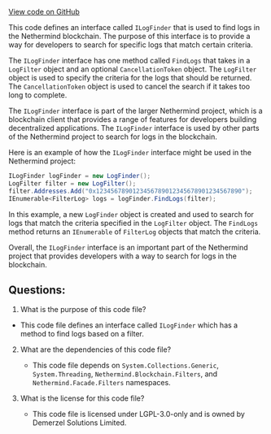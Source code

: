 [View code on GitHub](https://github.com/NethermindEth/nethermind/src/Nethermind/Nethermind.Facade/Filters/ILogFinder.cs)

This code defines an interface called `ILogFinder` that is used to find logs in the Nethermind blockchain. The purpose of this interface is to provide a way for developers to search for specific logs that match certain criteria. 

The `ILogFinder` interface has one method called `FindLogs` that takes in a `LogFilter` object and an optional `CancellationToken` object. The `LogFilter` object is used to specify the criteria for the logs that should be returned. The `CancellationToken` object is used to cancel the search if it takes too long to complete.

The `ILogFinder` interface is part of the larger Nethermind project, which is a blockchain client that provides a range of features for developers building decentralized applications. The `ILogFinder` interface is used by other parts of the Nethermind project to search for logs in the blockchain. 

Here is an example of how the `ILogFinder` interface might be used in the Nethermind project:

```csharp
ILogFinder logFinder = new LogFinder();
LogFilter filter = new LogFilter();
filter.Addresses.Add("0x1234567890123456789012345678901234567890");
IEnumerable<FilterLog> logs = logFinder.FindLogs(filter);
```

In this example, a new `LogFinder` object is created and used to search for logs that match the criteria specified in the `LogFilter` object. The `FindLogs` method returns an `IEnumerable` of `FilterLog` objects that match the criteria. 

Overall, the `ILogFinder` interface is an important part of the Nethermind project that provides developers with a way to search for logs in the blockchain.
## Questions: 
 1. What is the purpose of this code file?
   - This code file defines an interface called `ILogFinder` which has a method to find logs based on a filter.

2. What are the dependencies of this code file?
   - This code file depends on `System.Collections.Generic`, `System.Threading`, `Nethermind.Blockchain.Filters`, and `Nethermind.Facade.Filters` namespaces.

3. What is the license for this code file?
   - This code file is licensed under LGPL-3.0-only and is owned by Demerzel Solutions Limited.